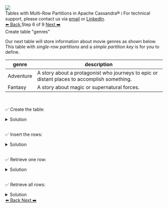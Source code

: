 <!-- TOP -->
<div class="top">
  <img src="https://datastax-academy.github.io/katapod-shared-assets/images/ds-academy-logo.svg" />
  <div class="scenario-title-section">
    <span class="scenario-title">Tables with Multi-Row Partitions in Apache Cassandra®</span>
    <span class="scenario-subtitle">ℹ️ For technical support, please contact us via <a href="mailto:aleksandr.volochnev@datastax.com">email</a> or <a href="https://dtsx.io/aleks">LinkedIn</a>.</span>
  </div>
</div>

<!-- NAVIGATION -->
<div id="navigation-top" class="navigation-top">
 <a href='command:katapod.loadPage?[{"step":"step5-cassandra"}]'
   class="btn btn-dark navigation-top-left">⬅️ Back
 </a>
<span class="step-count"> Step 6 of 9</span>
 <a href='command:katapod.loadPage?[{"step":"step7-cassandra"}]' 
    class="btn btn-dark navigation-top-right">Next ➡️
  </a>
</div>

<!-- CONTENT -->

<div class="step-title">Create table "genres"</div>

Our next table will store information about movie genres as shown below. This table 
with *single-row partitions* and a *simple partition key* is for you to define.

| genre     | description |
|-----------|-------------|
| Adventure |  A story about a protagonist who journeys to epic or distant places to accomplish something. |
| Fantasy   |  A story about magic or supernatural forces. | 

<br/>

✅ Create the table:
<details>
  <summary>Solution</summary>

```
CREATE TABLE IF NOT EXISTS genres (
  genre TEXT,
  description TEXT,
  PRIMARY KEY ((genre))
);
```

</details>

<br/>

✅ Insert the rows:
<details>
  <summary>Solution</summary>

```
INSERT INTO genres (genre, description) 
VALUES ('Adventure', 'A story about a protagonist who journeys to epic or distant places to accomplish something.');
INSERT INTO genres (genre, description) 
VALUES ('Fantasy', 'A story about magic or supernatural forces.');
```

</details>

<br/>

✅ Retrieve one row:
<details>
  <summary>Solution</summary>

```
SELECT * FROM genres
WHERE genre = 'Fantasy';
```

</details>

<br/>

✅ Retrieve all rows:
<details>
  <summary>Solution</summary>

```
SELECT * FROM genres;
```

</details>

<!-- NAVIGATION -->
<div id="navigation-bottom" class="navigation-bottom">
 <a href='command:katapod.loadPage?[{"step":"step5-cassandra"}]'
   class="btn btn-dark navigation-bottom-left">⬅️ Back
 </a>
 <a href='command:katapod.loadPage?[{"step":"step7-cassandra"}]'
    class="btn btn-dark navigation-bottom-right">Next ➡️
  </a>
</div>

